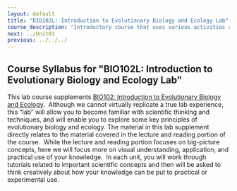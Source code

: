 ```yaml
---
layout: default
title: "BIO102L: Introduction to Evolutionary Biology and Ecology Lab"
course_description: "Introductory course that uses various activities and exercises to provide the basic principles and methods of biology. Lab topics include: the scientific method, DNA structure, transcription and translation, PCR and microarrays, prokaryotic and eukaryotic cells, photosynthesis, glycolysis and cellular respiration, genetics, and cell division."
next: ../Unit01
previous: ../../../
---
```

Course Syllabus for "BIO102L: Introduction to Evolutionary Biology and Ecology Lab"
-----------------------------------------------------------------------------------

This lab course supplements [BIO102: Introduction to Evolutionary
Biology and Ecology](/courses/bio102/).  Although we cannot virtually
replicate a true lab experience, this “lab” will allow you to become
familiar with scientific thinking and techniques, and will enable you to
explore some key principles of evolutionary biology and ecology. The
material in this lab supplement directly relates to the material covered
in the lecture and reading portion of the course.  While the lecture and
reading portion focuses on big-picture concepts, here we will focus more
on visual understanding, application, and practical use of your
knowledge.  In each unit, you will work through tutorials related to
important scientific concepts and then will be asked to think creatively
about how your knowledge can be put to practical or experimental use.
